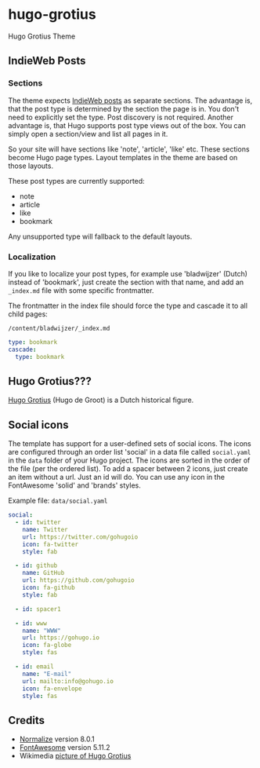 # hugo-grotius
Hugo Grotius Theme

## IndieWeb Posts

### Sections

The theme expects [IndieWeb posts](https://indieweb.org/posts) as separate sections. The advantage is, that the post type is determined by the section the page is in. You don't need to explicitly set the type. Post discovery is not required. Another advantage is, that Hugo supports post type views out of the box. You can simply open a section/view and list all pages in it.

So your site will have sections like 'note', 'article', 'like' etc. These sections become Hugo page types. Layout templates in the theme are based on those layouts.

These post types are currently supported:

- note
- article
- like
- bookmark

Any unsupported type will fallback to the default layouts.

### Localization

If you like to localize your post types, for example use 'bladwijzer' (Dutch) instead of 'bookmark', just create the section with that name, and add an `_index.md` file with some specific frontmatter.

The frontmatter in the index file should force the type and cascade it to all child pages:

`/content/bladwijzer/_index.md`
```yaml
type: bookmark
cascade:
  type: bookmark
```

## Hugo Grotius???

[Hugo Grotius](https://en.wikipedia.org/wiki/Hugo_Grotius) (Hugo de Groot) is a Dutch historical figure. 

## Social icons

The template has support for a user-defined sets of social icons.
The icons are configured through an order list 'social' in a data file called `social.yaml` in the `data` folder of your Hugo project.
The icons are sorted in the order of the file (per the ordered list).
To add a spacer between 2 icons, just create an item without a url. Just an id will do.
You can use any icon in the FontAwesome 'solid' and 'brands' styles.

Example file: `data/social.yaml`

```yaml
social:
  - id: twitter
    name: Twitter
    url: https://twitter.com/gohugoio
    icon: fa-twitter
    style: fab

  - id: github
    name: GitHub
    url: https://github.com/gohugoio
    icon: fa-github
    style: fab

  - id: spacer1

  - id: www
    name: "WWW"
    url: https://gohugo.io
    icon: fa-globe
    style: fas

  - id: email
    name: "E-mail"
    url: mailto:info@gohugo.io
    icon: fa-envelope
    style: fas
```
## Credits

- [Normalize](https://necolas.github.io/normalize.css/) version 8.0.1
- [FontAwesome](https://fontawesome.com) version 5.11.2
- Wikimedia [picture of Hugo Grotius](https://commons.wikimedia.org/wiki/File:Michiel_Jansz_van_Mierevelt_-_Hugo_Grotius.jpg)
